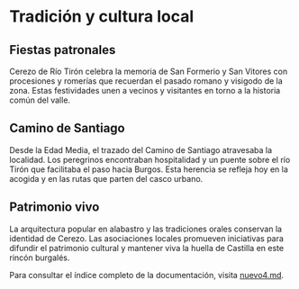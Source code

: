 # Tradición y cultura local

## Fiestas patronales
Cerezo de Río Tirón celebra la memoria de San Formerio y San Vitores con procesiones y romerías que recuerdan el pasado romano y visigodo de la zona. Estas festividades unen a vecinos y visitantes en torno a la historia común del valle.

## Camino de Santiago
Desde la Edad Media, el trazado del Camino de Santiago atravesaba la localidad. Los peregrinos encontraban hospitalidad y un puente sobre el río Tirón que facilitaba el paso hacia Burgos. Esta herencia se refleja hoy en la acogida y en las rutas que parten del casco urbano.

## Patrimonio vivo
La arquitectura popular en alabastro y las tradiciones orales conservan la identidad de Cerezo. Las asociaciones locales promueven iniciativas para difundir el patrimonio cultural y mantener viva la huella de Castilla en este rincón burgalés.

Para consultar el índice completo de la documentación, visita [nuevo4.md](../nuevo4.md).
